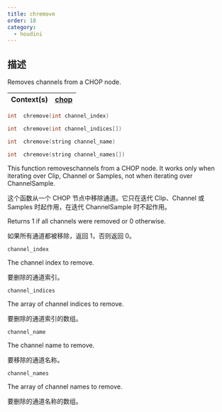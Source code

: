 ```yaml
---
title: chremove
order: 18
category:
  - houdini
---
```

    
## 描述

Removes channels from a CHOP node.

| Context(s) | [chop](../contexts/chop.html) |
| ---------- | ----------------------------- |

```c
int  chremove(int channel_index)
```

```c
int  chremove(int channel_indices[])
```

```c
int  chremove(string channel_name)
```

```c
int  chremove(string channel_names[])
```

This function removeschannels from a CHOP node. It works only when iterating
over Clip, Channel or Samples, not when iterating over ChannelSample.

这个函数从一个 CHOP 节点中移除通道。它只在迭代 Clip、Channel 或 Samples 时起作用，在迭代 ChannelSample 时不起作用。

Returns 1 if all channels were removed or 0 otherwise.

如果所有通道都被移除，返回 1，否则返回 0。

`channel_index`

The channel index to remove.

要删除的通道索引。

```c
channel_indices
```

The array of channel indices to remove.

要删除的通道索引的数组。

`channel_name`

The channel name to remove.

要移除的通道名称。

`channel_names`

The array of channel names to remove.

要删除的通道名称的数组。
